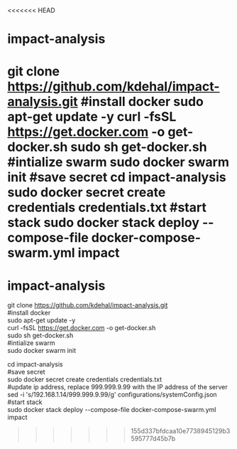 <<<<<<< HEAD
# impact-analysis
git clone https://github.com/kdehal/impact-analysis.git
#install docker
sudo apt-get update -y
curl -fsSL https://get.docker.com -o get-docker.sh
sudo sh get-docker.sh
#intialize swarm
sudo docker swarm init
#save secret
cd impact-analysis
sudo docker secret create credentials credentials.txt
#start stack
sudo docker stack deploy --compose-file docker-compose-swarm.yml impact
=======
# impact-analysis  
git clone https://github.com/kdehal/impact-analysis.git  
#install docker  
sudo apt-get update -y  
curl -fsSL https://get.docker.com -o get-docker.sh  
sudo sh get-docker.sh  
#intialize swarm  
sudo docker swarm init  

cd impact-analysis  
#save secret  
sudo docker secret create credentials credentials.txt  
#update ip address, replace 999.999.9.99 with the IP address of the server
sed -i 's/192.168.1.14/999.999.9.99/g' configurations/systemConfig.json  
#start stack  
sudo docker stack deploy --compose-file docker-compose-swarm.yml impact  
>>>>>>> 155d337bfdcaa10e7738945129b3595777d45b7b
